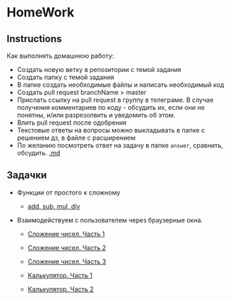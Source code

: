 # HomeWork

## Instructions

Как выполнять домашнюю работу:

* Создать новую ветку в репозитории с темой задания
* Создать папку с темой задания
* В папке создать необходимые файлы и написать необходимый код
* Создать pull request branchName > master
* Прислать ссылку на pull request в группу в телеграме. 
В случае получения комментариев по коду - обсудить их, если они не понятны, 
и/или разрезолвить и уведомить об этом.
* Влить pull request после одобрения
* Текстовые ответы на вопросы можно выкладывать в папке с решением дз, в файле с расширением
* По желанию посмотреть ответ на задачу в папке `answer`, сравнить, обсудить.
[.md](https://github.com/adam-p/markdown-here/wiki/Markdown-Cheatsheet)

## Задачки

* Функции от простого к сложному
    * [add, sub, mul, div](https://github.com/YuraKostin/fed-lw-mo/tree/master/homework/js/math-functions)

* Взаимодействуем с пользователем через браузерные окна.
    * [Сложение чисел. Часть 1](https://github.com/YuraKostin/fed-lw-mo/tree/master/homework/js/prompt-sum/prompt-sum-1)
    * [Сложение чисел. Часть 2](https://github.com/YuraKostin/fed-lw-mo/tree/master/homework/js/prompt-sum/prompt-sum-2)
    * [Сложение чисел. Часть 3](https://github.com/YuraKostin/fed-lw-mo/tree/master/homework/js/prompt-sum/prompt-sum-3)
    
    * [Калькулятор. Часть 1](https://github.com/YuraKostin/fed-lw-mo/tree/master/homework/js/prompt-calculator/prompt-calculator-1)
    * [Калькулятор. Часть 2](https://github.com/YuraKostin/fed-lw-mo/tree/master/homework/js/prompt-calculator/prompt-calculator-2)